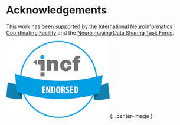 ---
---

# Acknowledgements

This work has been supported by the [International Neuroinformatics Coordinating Facility](https://www.incf.org/) and the [Neuroimaging Data Sharing Task Force](https://web.archive.org/web/20170813183704/http://wiki.incf.org/mediawiki/index.php/Neuroimaging_Task_Force).

![](/assets/img/incf-badge_281x210.png){: .center-image }
